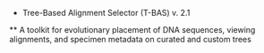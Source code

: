 * Tree-Based Alignment Selector (T-BAS) v. 2.1

** A toolkit for evolutionary placement of DNA sequences, viewing alignments, and specimen metadata on curated and custom trees